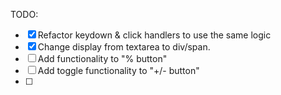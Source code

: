 TODO:

- [x] Refactor keydown & click handlers to use the same logic
- [x] Change display from textarea to div/span.
- [ ] Add functionality to "% button"
- [ ] Add toggle functionality to "+/- button"
- [ ] 







